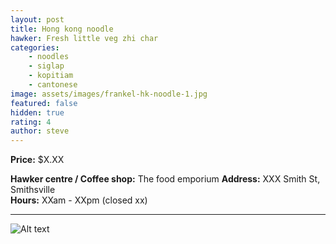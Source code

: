 ```yaml
---
layout: post
title: Hong kong noodle
hawker: Fresh little veg zhi char
categories: 
    - noodles
    - siglap
    - kopitiam
    - cantonese
image: assets/images/frankel-hk-noodle-1.jpg
featured: false
hidden: true
rating: 4
author: steve
---
```



**Price:** $X.XX  

**Hawker centre / Coffee shop:** The food emporium
**Address:** XXX Smith St, Smithsville  
**Hours:** XXam - XXpm (closed xx)  

***  

![Alt text](/assets/images/image.jpg "description text")